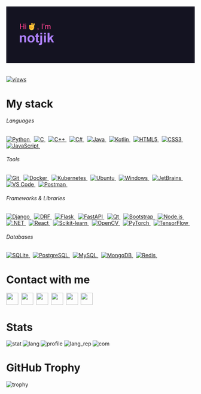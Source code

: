 ###### [![image](header.png)](https://github.com/notjik)
###### [![views](https://komarev.com/ghpvc/?username=notjik&color=fe428e&style=flat)](https://komarev.com/ghpvc/?username=notjik&color=bf91f3&style=flat)


# My stack

###### Languages
<p class="languages">
  <!-- Python -->
  <a href="https://python.org/">
    <img height="32" width="32" src="https://cdn.jsdelivr.net/gh/devicons/devicon/icons/python/python-original.svg" alt="Python"/>
  </a>&nbsp;
  <!-- C -->
  <a href="https://iso.org/standard/74528.html">
    <img height="32" width="32" src="https://cdn.jsdelivr.net/gh/devicons/devicon/icons/c/c-original.svg" alt="C"/>
  </a>&nbsp;
  <!-- C++ -->
  <a href="https://isocpp.org/">
    <img height="32" width="32" src="https://cdn.jsdelivr.net/gh/devicons/devicon/icons/cplusplus/cplusplus-original.svg" alt="C++"/>
  </a>&nbsp;
  <!-- C# -->
  <a href="https://dotnet.microsoft.com/">
    <img height="32" width="32" src="https://cdn.jsdelivr.net/gh/devicons/devicon/icons/csharp/csharp-original.svg" alt="C#"/>
  </a>&nbsp;
  <!-- Java -->
  <a href="https://java.com/">
    <img height="32" width="32" src="https://cdn.jsdelivr.net/gh/devicons/devicon/icons/java/java-original.svg" alt="Java"/>
  </a>&nbsp;
  <!-- Kotlin -->
  <a href="https://kotlinlang.org/">
    <img height="32" width="32" src="https://cdn.jsdelivr.net/gh/devicons/devicon/icons/kotlin/kotlin-original.svg" alt="Kotlin"/>
  </a>&nbsp;
  <!-- HTML5 -->
  <a href="https://www.w3.org/html/">
    <img height="32" width="32" src="https://cdn.jsdelivr.net/gh/devicons/devicon/icons/html5/html5-original.svg" alt="HTML5"/>
  </a>&nbsp;
  <!-- CSS3 -->
  <a href="https://www.w3.org/Style/CSS/">
    <img height="32" width="32" src="https://cdn.jsdelivr.net/gh/devicons/devicon/icons/css3/css3-original.svg" alt="CSS3"/>
  </a>&nbsp;
  <!-- JavaScript -->
  <a href="https://developer.mozilla.org/en-US/docs/Web/JavaScript">
    <img height="32" width="32" src="https://cdn.jsdelivr.net/gh/devicons/devicon/icons/javascript/javascript-original.svg" alt="JavaScript"/>
  </a>&nbsp;
</p>

###### Tools
<p class="tools">
  <!-- Git -->
  <a href="https://git-scm.com/">
    <img height="32" width="32" src="https://cdn.jsdelivr.net/gh/devicons/devicon/icons/git/git-original.svg" alt="Git"/>
  </a>&nbsp;
  <!-- Docker -->
  <a href="https://docker.com/">
    <img height="32" width="32" src="https://cdn.jsdelivr.net/gh/devicons/devicon/icons/docker/docker-original.svg" alt="Docker"/>
  </a>&nbsp;
  <!-- Kubernetes -->
  <a href="https://kubernetes.io/">
    <img height="32" width="32" src="https://cdn.jsdelivr.net/gh/devicons/devicon/icons/kubernetes/kubernetes-original.svg" alt="Kubernetes"/>
  </a>&nbsp;
  <!-- Ubuntu -->
  <a href="https://ubuntu.com/">
    <img height="32" width="32" src="https://cdn.jsdelivr.net/gh/devicons/devicon/icons/ubuntu/ubuntu-original.svg" alt="Ubuntu"/>
  </a>&nbsp;
  <!-- Windows -->
  <a href="https://www.microsoft.com/windows">
    <img height="32" width="32" src="https://cdn.jsdelivr.net/gh/devicons/devicon/icons/windows8/windows8-original.svg" alt="Windows"/>
  </a>&nbsp;
  <!-- JetBrains -->
  <a href="https://jetbrains.com/">
    <img height="32" width="32" src="https://cdn.jsdelivr.net/gh/devicons/devicon/icons/jetbrains/jetbrains-original.svg" alt="JetBrains"/>
  </a>&nbsp;
  <!-- Visual Studio Code -->
  <a href="https://code.visualstudio.com/">
    <img height="32" width="32" src="https://cdn.jsdelivr.net/gh/devicons/devicon/icons/vscode/vscode-original.svg" alt="VS Code"/>
  </a>&nbsp;
  <!-- Postman -->
  <a href="https://postman.com/">
    <img height="32" width="32" src="https://cdn.jsdelivr.net/gh/devicons/devicon/icons/vscode/vscode-original.svg" alt="Postman"/>
  </a>&nbsp;
</p>

###### Frameworks & Libraries
<p class="frameworks">
  <!-- Django -->
  <a href="https://djangoproject.com/">
    <img height="32" width="32" src="https://cdn.jsdelivr.net/gh/devicons/devicon/icons/django/django-plain.svg" alt="Django"/>
  </a>&nbsp;
  <!-- Django REST Framework (DRF) -->
  <a href="https://www.django-rest-framework.org/">
    <img height="32" width="32" src="https://cdn.jsdelivr.net/gh/devicons/devicon/icons/djangorest/djangorest-original.svg" alt="DRF"/>
  </a>&nbsp;
  <!-- Flask -->
  <a href="https://flask.palletsprojects.com/">
    <img height="32" width="32" src="https://cdn.jsdelivr.net/gh/devicons/devicon/icons/flask/flask-original.svg" alt="Flask"/>
  </a>&nbsp;
  <!-- FastAPI -->
  <a href="https://fastapi.tiangolo.com/">
    <img height="32" width="32" src="https://cdn.jsdelivr.net/gh/devicons/devicon/icons/fastapi/fastapi-original.svg" alt="FastAPI"/>
  </a>&nbsp;
  <!-- Qt (для PyQT) -->
  <a href="https://qt.io/">
    <img height="32" width="32" src="https://cdn.jsdelivr.net/gh/devicons/devicon/icons/qt/qt-original.svg" alt="Qt"/>
  </a>&nbsp;
  <!-- Bootstrap -->
  <a href="https://getbootstrap.com/">
    <img height="32" width="32" src="https://cdn.jsdelivr.net/gh/devicons/devicon/icons/bootstrap/bootstrap-original.svg" alt="Bootstrap"/>
  </a>&nbsp;
  <!-- Node.js -->
  <a href="https://nodejs.org/">
    <img height="32" width="32" src="https://cdn.jsdelivr.net/gh/devicons/devicon/icons/nodejs/nodejs-original.svg" alt="Node.js"/>
  </a>&nbsp;
  <!-- .NET Framework -->
  <a href="https://dotnet.microsoft.com/">
    <img height="32" width="32" src="https://cdn.jsdelivr.net/gh/devicons/devicon/icons/dot-net/dot-net-original.svg" alt=".NET"/>
  </a>&nbsp;
  <!-- React -->
  <a href="https://react.dev/">
    <img height="32" width="32" src="https://cdn.jsdelivr.net/gh/devicons/devicon/icons/react/react-original.svg" alt="React"/>
  </a>&nbsp;
  <!-- Scikit-learn -->
  <a href="https://scikit-learn.org/">
    <img height="32" width="32" src="https://cdn.jsdelivr.net/gh/devicons/devicon/icons/scikitlearn/scikitlearn-original.svg" alt="Scikit-learn"/>
  </a>&nbsp;
  <!-- OpenCV -->
  <a href="https://opencv.org/">
    <img height="32" width="32" src="https://cdn.jsdelivr.net/gh/devicons/devicon/icons/opencv/opencv-original.svg" alt="OpenCV"/>
  </a>&nbsp;
  <!-- PyTorch -->
  <a href="https://pytorch.org/">
    <img height="32" width="32" src="https://cdn.jsdelivr.net/gh/devicons/devicon/icons/pytorch/pytorch-original.svg" alt="PyTorch"/>
  </a>&nbsp;
  <!-- TensorFlow -->
  <a href="https://tensorflow.org/">
    <img height="32" width="32" src="https://cdn.jsdelivr.net/gh/devicons/devicon/icons/tensorflow/tensorflow-original.svg" alt="TensorFlow"/>
  </a>&nbsp;
</p>

###### Databases
<p class="databases">
  <!-- SQLite -->
  <a href="https://sqlite.org/">
    <img height="32" width="32" src="https://cdn.jsdelivr.net/gh/devicons/devicon/icons/sqlite/sqlite-original.svg" alt="SQLite"/>
  </a>&nbsp;
  <!-- PostgreSQL -->
  <a href="https://postgresql.org/">
    <img height="32" width="32" src="https://cdn.jsdelivr.net/gh/devicons/devicon/icons/postgresql/postgresql-original.svg" alt="PostgreSQL"/>
  </a>&nbsp;
  <!-- MySQL -->
  <a href="https://mysql.com/">
    <img height="32" width="32" src="https://cdn.jsdelivr.net/gh/devicons/devicon/icons/mysql/mysql-original.svg" alt="MySQL"/>
  </a>&nbsp;
  <!-- MongoDB -->
  <a href="https://mongodb.com/">
    <img height="32" width="32" src="https://cdn.jsdelivr.net/gh/devicons/devicon/icons/mongodb/mongodb-original.svg" alt="MongoDB"/>
  </a>&nbsp;
  <!-- Redis -->
  <a href="https://redis.io/">
    <img height="32" width="32" src="https://cdn.jsdelivr.net/gh/devicons/devicon/icons/redis/redis-original.svg" alt="Redis"/>
  </a>&nbsp;
</p>


# Contact with me
<p class="contacts">
<a href="https://linkedin.com/in/notjik"><img height="32" width="32" src="https://linkedin.com/favicon.ico"/></a>&nbsp;
<a href="https://habr.com/users/notjik"><img height="32" width="32" src="https://habr.com/favicon.ico"/></a>&nbsp;
<a href="https://gitlab.com/notjik"><img height="32" width="32" src="https://gitlab.com/favicon.ico"/></a>&nbsp;
<a href="https://t.me/notjik/"><img height="32" width="32" src="https://telegram.org/favicon.ico"/></a>&nbsp;
<a href="https://vk.com/notjik"><img height="32" width="32" src="https://vk.com/favicon.ico"/></a>&nbsp;
<a href="mailto:notjik@ro.ru?subject=#FromGitHub "><img height="32" width="32" src="https://mail.ru/favicon.ico"/></a>&nbsp;
</p>

# Stats
![stat](https://github-readme-stats.vercel.app/api?username=notjik&show_icons=true&theme=radical&hide_border=true&text_bold=false)
![lang](https://github-readme-stats.vercel.app/api/top-langs/?username=notjik&layout=compact&theme=radical&hide_border=true&text_bold=false&langs_count=8)
![profile](https://github-profile-summary-cards.vercel.app/api/cards/profile-details?username=notjik&theme=radical)
![lang_rep](https://github-profile-summary-cards.vercel.app/api/cards/repos-per-language?username=notjik&theme=radical)
![com](https://github-profile-summary-cards.vercel.app/api/cards/productive-time?username=notjik&theme=radical&utcOffset=5)



# GitHub Trophy
![trophy](https://github-profile-trophy.vercel.app/?username=notjik&theme=radical&no-frame=true&margin-w=10)
